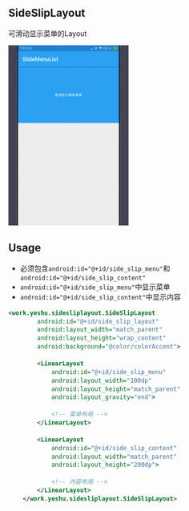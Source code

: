 ## SideSlipLayout

可滑动显示菜单的Layout

![](https://github.com/yeshu-cn/SideSlipLayout/blob/master/demo.gif)



## Usage

* 必须包含`android:id="@+id/side_slip_menu"`和`android:id="@+id/side_slip_content"`
* `android:id="@+id/side_slip_menu"`中显示菜单
* `android:id="@+id/side_slip_content"`中显示内容

```xml
<work.yeshu.sidesliplayout.SideSlipLayout
        android:id="@+id/side_slip_layout"
        android:layout_width="match_parent"
        android:layout_height="wrap_content"
        android:background="@color/colorAccent">

        <LinearLayout
            android:id="@+id/side_slip_menu"
            android:layout_width="100dp"
            android:layout_height="match_parent"
            android:layout_gravity="end">
		
		    <!-- 菜单布局 -->	
        </LinearLayout>

        <LinearLayout
            android:id="@+id/side_slip_content"
            android:layout_width="match_parent"
            android:layout_height="200dp">
			
		    <!-- 内容布局 -->	
        </LinearLayout>
    </work.yeshu.sidesliplayout.SideSlipLayout>
``` 
